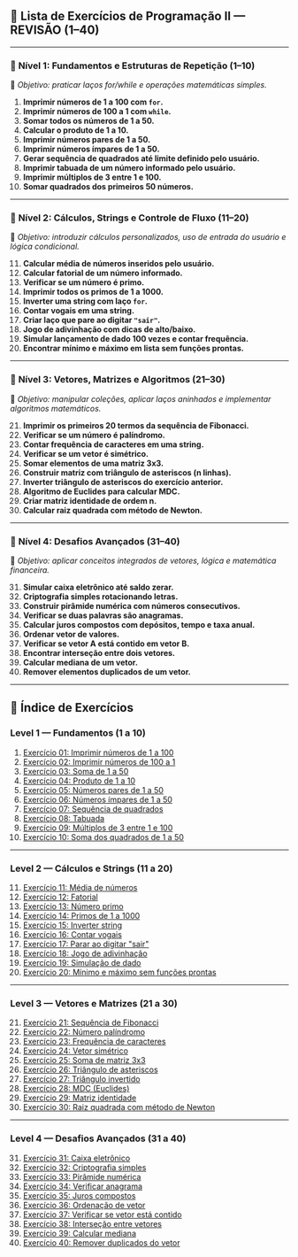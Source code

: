 ## 🔰 Lista de Exercícios de Programação II — **REVISÃO (1–40)**

---

### 📘 **Nível 1: Fundamentos e Estruturas de Repetição (1–10)**
🔹 *Objetivo: praticar laços for/while e operações matemáticas simples.*

1. **Imprimir números de 1 a 100 com `for`.**
2. **Imprimir números de 100 a 1 com `while`.**
3. **Somar todos os números de 1 a 50.**
4. **Calcular o produto de 1 a 10.**
5. **Imprimir números pares de 1 a 50.**
6. **Imprimir números ímpares de 1 a 50.**
7. **Gerar sequência de quadrados até limite definido pelo usuário.**
8. **Imprimir tabuada de um número informado pelo usuário.**
9. **Imprimir múltiplos de 3 entre 1 e 100.**
10. **Somar quadrados dos primeiros 50 números.**

---

### 📗 **Nível 2: Cálculos, Strings e Controle de Fluxo (11–20)**
🔹 *Objetivo: introduzir cálculos personalizados, uso de entrada do usuário e lógica condicional.*

11. **Calcular média de números inseridos pelo usuário.**
12. **Calcular fatorial de um número informado.**
13. **Verificar se um número é primo.**
14. **Imprimir todos os primos de 1 a 1000.**
15. **Inverter uma string com laço `for`.**
16. **Contar vogais em uma string.**
17. **Criar laço que pare ao digitar `"sair"`.**
18. **Jogo de adivinhação com dicas de alto/baixo.**
19. **Simular lançamento de dado 100 vezes e contar frequência.**
20. **Encontrar mínimo e máximo em lista sem funções prontas.**

---

### 📙 **Nível 3: Vetores, Matrizes e Algoritmos (21–30)**
🔹 *Objetivo: manipular coleções, aplicar laços aninhados e implementar algoritmos matemáticos.*

21. **Imprimir os primeiros 20 termos da sequência de Fibonacci.**
22. **Verificar se um número é palíndromo.**
23. **Contar frequência de caracteres em uma string.**
24. **Verificar se um vetor é simétrico.**
25. **Somar elementos de uma matriz 3x3.**
26. **Construir matriz com triângulo de asteriscos (n linhas).**
27. **Inverter triângulo de asteriscos do exercício anterior.**
28. **Algoritmo de Euclides para calcular MDC.**
29. **Criar matriz identidade de ordem n.**
30. **Calcular raiz quadrada com método de Newton.**

---

### 📕 **Nível 4: Desafios Avançados (31–40)**
🔹 *Objetivo: aplicar conceitos integrados de vetores, lógica e matemática financeira.*

31. **Simular caixa eletrônico até saldo zerar.**
32. **Criptografia simples rotacionando letras.**
33. **Construir pirâmide numérica com números consecutivos.**
34. **Verificar se duas palavras são anagramas.**
35. **Calcular juros compostos com depósitos, tempo e taxa anual.**
36. **Ordenar vetor de valores.**
37. **Verificar se vetor A está contido em vetor B.**
38. **Encontrar interseção entre dois vetores.**
39. **Calcular mediana de um vetor.**
40. **Remover elementos duplicados de um vetor.**

---

## 🧭 Índice de Exercícios

### Level 1 — Fundamentos (1 a 10)
1. [Exercício 01: Imprimir números de 1 a 100](.src/Lista01_Revisao/Exercicio01.java)
2. [Exercício 02: Imprimir números de 100 a 1](.src/Lista01_Revisao/Exercicio02.java)
3. [Exercício 03: Soma de 1 a 50](.src/Lista01_Revisao/Exercicio03.java)
4. [Exercício 04: Produto de 1 a 10](.src/Lista01_Revisao/Exercicio04.java)
5. [Exercício 05: Números pares de 1 a 50](.src/Lista01_Revisao/Exercicio05.java)
6. [Exercício 06: Números ímpares de 1 a 50](.src/Lista01_Revisao/Exercicio06.java)
7. [Exercício 07: Sequência de quadrados](.src/Lista01_Revisao/Exercicio07.java)
8. [Exercício 08: Tabuada](.src/Lista01_Revisao/Exercicio08.java)
9. [Exercício 09: Múltiplos de 3 entre 1 e 100](.src/Lista01_Revisao/Exercicio09.java)
10. [Exercício 10: Soma dos quadrados de 1 a 50](.src/Lista01_Revisao/Exercicio10.java)

---

### Level 2 — Cálculos e Strings (11 a 20)
11. [Exercício 11: Média de números](.src/Lista01_Revisao/Exercicio11.java)
12. [Exercício 12: Fatorial](.src/Lista01_Revisao/Exercicio12.java)
13. [Exercício 13: Número primo](.src/Lista01_Revisao/Exercicio13.java)
14. [Exercício 14: Primos de 1 a 1000](.src/Lista01_Revisao/Exercicio14.java)
15. [Exercício 15: Inverter string](.src/Lista01_Revisao/Exercicio15.java)
16. [Exercício 16: Contar vogais](.src/Lista01_Revisao/Exercicio16.java)
17. [Exercício 17: Parar ao digitar "sair"](.src/Lista01_Revisao/Exercicio17.java)
18. [Exercício 18: Jogo de adivinhação](.src/Lista01_Revisao/Exercicio18.java)
19. [Exercício 19: Simulação de dado](.src/Lista01_Revisao/Exercicio19.java)
20. [Exercício 20: Mínimo e máximo sem funções prontas](.src/Lista01_Revisao/Exercicio20.java)

---

### Level 3 — Vetores e Matrizes (21 a 30)
21. [Exercício 21: Sequência de Fibonacci](.src/Lista01_Revisao/Exercicio21.java)
22. [Exercício 22: Número palíndromo](.src/Lista01_Revisao/Exercicio22.java)
23. [Exercício 23: Frequência de caracteres](.src/Lista01_Revisao/Exercicio23.java)
24. [Exercício 24: Vetor simétrico](.src/Lista01_Revisao/Exercicio24.java)
25. [Exercício 25: Soma de matriz 3x3](.src/Lista01_Revisao/Exercicio25.java)
26. [Exercício 26: Triângulo de asteriscos](.src/Lista01_Revisao/Exercicio26.java)
27. [Exercício 27: Triângulo invertido](.src/Lista01_Revisao/Exercicio27.java)
28. [Exercício 28: MDC (Euclides)](.src/Lista01_Revisao/Exercicio28.java)
29. [Exercício 29: Matriz identidade](.src/Lista01_Revisao/Exercicio29.java)
30. [Exercício 30: Raiz quadrada com método de Newton](.src/Lista01_Revisao/Exercicio30.java)

---

### Level 4 — Desafios Avançados (31 a 40)
31. [Exercício 31: Caixa eletrônico](.src/Lista01_Revisao/Exercicio31.java)
32. [Exercício 32: Criptografia simples](.src/Lista01_Revisao/Exercicio32.java)
33. [Exercício 33: Pirâmide numérica](.src/Lista01_Revisao/Exercicio33.java)
34. [Exercício 34: Verificar anagrama](.src/Lista01_Revisao/Exercicio34.java)
35. [Exercício 35: Juros compostos](.src/Lista01_Revisao/Exercicio35.java)
36. [Exercício 36: Ordenação de vetor](.src/Lista01_Revisao/Exercicio36.java)
37. [Exercício 37: Verificar se vetor está contido](.src/Lista01_Revisao/Exercicio37.java)
38. [Exercício 38: Interseção entre vetores](.src/Lista01_Revisao/Exercicio38.java)
39. [Exercício 39: Calcular mediana](.src/Lista01_Revisao/Exercicio39.java)
40. [Exercício 40: Remover duplicados do vetor](.src/Lista01_Revisao/Exercicio40.java)  
